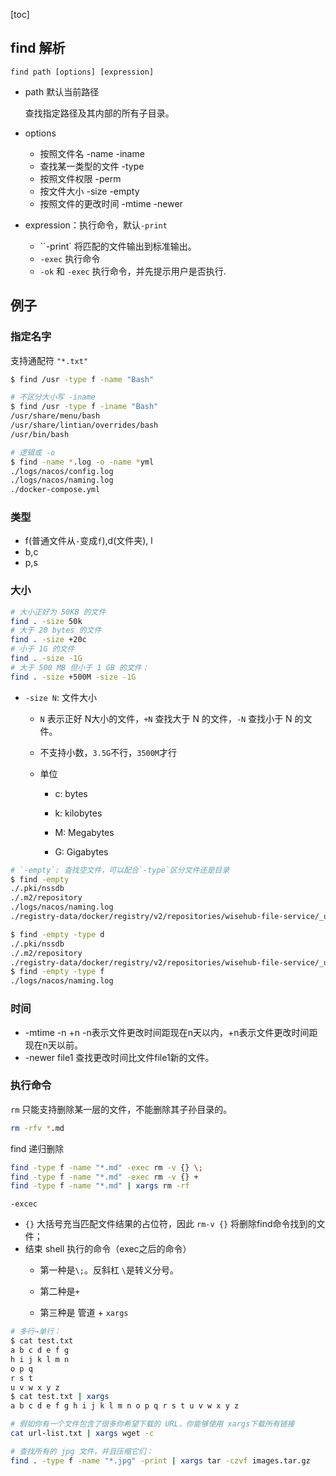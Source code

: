 [toc]

## find 解析

`find path [options] [expression] `

- path 默认当前路径

  查找指定路径及其内部的所有子目录。

- options
  - 按照文件名 -name  -iname
  - 查找某一类型的文件  -type  
  - 按照文件权限 -perm
  - 按文件大小 -size -empty
  - 按照文件的更改时间  -mtime  -newer

- expression：执行命令，默认`-print`
  - ``-print`  将匹配的文件输出到标准输出。 
  - `-exec`  执行命令
  - `-ok` 和 `-exec`  执行命令，并先提示用户是否执行. 

## 例子

### 指定名字

支持通配符 `"*.txt"`

```bash
$ find /usr -type f -name "Bash"

# 不区分大小写 -iname
$ find /usr -type f -iname "Bash"
/usr/share/menu/bash
/usr/share/lintian/overrides/bash
/usr/bin/bash

# 逻辑或 -o
$ find -name *.log -o -name *yml
./logs/nacos/config.log
./logs/nacos/naming.log
./docker-compose.yml
```

### 类型

- f(普通文件从`-`变成`f`),d(文件夹), l
- b,c
- p,s

### 大小


```bash
# 大小正好为 50KB 的文件
find . -size 50k
# 大于 20 bytes 的文件
find . -size +20c
# 小于 1G 的文件
find . -size -1G
# 大于 500 MB 但小于 1 GB 的文件：
find . -size +500M -size -1G
```

- `-size N`: 文件大小

  - `N` 表示正好 N大小的文件，`+N` 查找大于 N 的文件，`-N` 查找小于 N 的文件。

  - 不支持小数，`3.5G`不行，`3500M`才行

  - 单位
  
    - c: bytes
  
    - k: kilobytes
  
    - M: Megabytes
  
    - G: Gigabytes
  

```bash
# `-empty`: 查找空文件，可以配合`-type`区分文件还是目录
$ find -empty
./.pki/nssdb
./.m2/repository
./logs/nacos/naming.log
./registry-data/docker/registry/v2/repositories/wisehub-file-service/_uploads

$ find -empty -type d
./.pki/nssdb
./.m2/repository
./registry-data/docker/registry/v2/repositories/wisehub-file-service/_uploads
$ find -empty -type f
./logs/nacos/naming.log
```


### 时间

- -mtime -n +n  -n表示文件更改时间距现在n天以内，+n表示文件更改时间距现在n天以前。 
- -newer file1 查找更改时间比文件file1新的文件。 


### 执行命令

`rm` 只能支持删除某一层的文件，不能删除其子孙目录的。

```bash
rm -rfv *.md
```

find 递归删除

```bash
find -type f -name "*.md" -exec rm -v {} \;
find -type f -name "*.md" -exec rm -v {} +
find -type f -name "*.md" | xargs rm -rf 
```

`-excec`

- `{}` 大括号充当匹配文件结果的占位符，因此 `rm-v {}` 将删除find命令找到的文件；
- 结束 shell 执行的命令（exec之后的命令）
  - 第一种是`\;`。反斜杠 `\`是转义分号。
  - 第二种是`+`
  
  - 第三种是 管道 + `xargs`

```bash
# 多行→单行：
$ cat test.txt
a b c d e f g
h i j k l m n
o p q
r s t
u v w x y z
$ cat test.txt | xargs
a b c d e f g h i j k l m n o p q r s t u v w x y z

# 假如你有一个文件包含了很多你希望下载的 URL，你能够使用 xargs下载所有链接
cat url-list.txt | xargs wget -c

# 查找所有的 jpg 文件，并且压缩它们：
find . -type f -name "*.jpg" -print | xargs tar -czvf images.tar.gz
```
